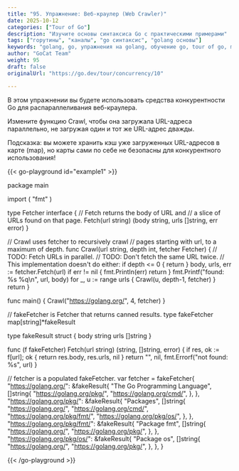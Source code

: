 ```yaml
---
title: "95. Упражнение: Веб-краулер (Web Crawler)"
date: 2025-10-12
categories: ["Tour of Go"]
description: "Изучите основы синтаксиса Go с практическими примерами"
tags: ["горутины", "каналы", "go синтаксис", "golang основы"]
keywords: "golang, go, упражнения на golang, обучение go, tour of go, mutex в go, обучение golang на примерах"
author: "GoCat Team"
weight: 95
draft: false
originalUrl: "https://go.dev/tour/concurrency/10"

---
```


В этом упражнении вы будете использовать средства конкурентности Go для распараллеливания веб-краулера.

Измените функцию Crawl, чтобы она загружала URL-адреса параллельно, не загружая один и тот же URL-адрес дважды.

Подсказка: вы можете хранить кэш уже загруженных URL-адресов в карте (map), но карты сами по себе не безопасны для конкурентного использования!

{{< go-playground id="example1" >}}

package main

import (
    "fmt"
)

type Fetcher interface {
    // Fetch returns the body of URL and
    // a slice of URLs found on that page.
    Fetch(url string) (body string, urls []string, err error)
}

// Crawl uses fetcher to recursively crawl
// pages starting with url, to a maximum of depth.
func Crawl(url string, depth int, fetcher Fetcher) {
    // TODO: Fetch URLs in parallel.
    // TODO: Don't fetch the same URL twice.
    // This implementation doesn't do either:
    if depth <= 0 {
        return
    }
    body, urls, err := fetcher.Fetch(url)
    if err != nil {
        fmt.Println(err)
        return
    }
    fmt.Printf("found: %s %q\n", url, body)
    for _, u := range urls {
        Crawl(u, depth-1, fetcher)
    }
    return
}

func main() {
    Crawl("https://golang.org/", 4, fetcher)
}

// fakeFetcher is Fetcher that returns canned results.
type fakeFetcher map[string]*fakeResult

type fakeResult struct {
    body string
    urls []string
}

func (f fakeFetcher) Fetch(url string) (string, []string, error) {
    if res, ok := f[url]; ok {
        return res.body, res.urls, nil
    }
    return "", nil, fmt.Errorf("not found: %s", url)
}

// fetcher is a populated fakeFetcher.
var fetcher = fakeFetcher{
        "https://golang.org/": &fakeResult{
        "The Go Programming Language",
        []string{
            "https://golang.org/pkg/",
            "https://golang.org/cmd/",
        },
    },
    "https://golang.org/pkg/": &fakeResult{
        "Packages",
        []string{
            "https://golang.org/",
            "https://golang.org/cmd/",
            "https://golang.org/pkg/fmt/",
            "https://golang.org/pkg/os/",
        },
    },
    "https://golang.org/pkg/fmt/": &fakeResult{
        "Package fmt",
        []string{
            "https://golang.org/",
            "https://golang.org/pkg/",
        },
    },
    "https://golang.org/pkg/os/": &fakeResult{
        "Package os",
        []string{
            "https://golang.org/",
            "https://golang.org/pkg/",
        },
    },
}


{{< /go-playground >}} 